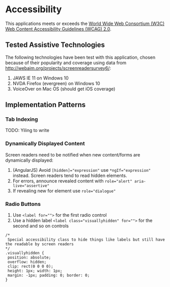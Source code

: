 # Accessibility

This applications meets or exceeds the [World Wide Web Consortium (W3C) Web Content Accessibility Guidelines (WCAG) 2.0](https://www.w3.org/TR/WCAG20/).

## Tested Assistive Technologies

The following technologies have been test with this application, chosen because of their popularity and coverage using data from http://webaim.org/projects/screenreadersurvey6/:

1. JAWS IE 11 on Windows 10
2. NVDA Firefox (evergreen) on Windows 10 
3. VoiceOver on Mac OS (should get iOS coverage)

## Implementation Patterns

### Tab Indexing
TODO: Yiling to write

### Dynamically Displayed Content

Screen readers need to be notified when new content/forms are dynamically displayed:

1. (AngularJS) Avoid `[hidden]="expression"` use `*ngIf="expression"` instead.  Screen readers tend to read hidden elements.
2. For errors, announce revealed content with `role="alert" aria-live="assertive"`
3. If revealing new for element use  `role="dialogue"`

### Radio Buttons

1. Use `<label for="">` for the first radio control
2. Use a hidden label `<label class="visuallyhidden" for="">` for the second and so on controls
 
 ```
/*
  Special accessibility class to hide things like labels but still have the readable by screen readers
 */
.visuallyhidden {
  position: absolute;
  overflow: hidden;
  clip: rect(0 0 0 0);
  height: 1px; width: 1px;
  margin: -1px; padding: 0; border: 0;
}
```